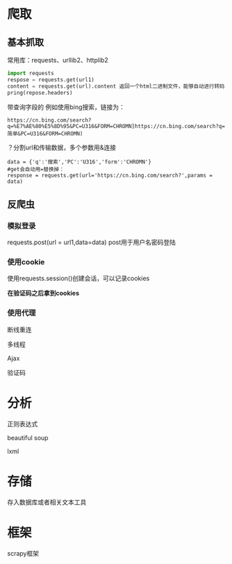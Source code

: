 # 爬取

## 基本抓取

常用库：requests、urllib2、httplib2

```python
import requests
respose = requests.get(url1)
content = requests.get(url).content 返回一个html二进制文件，能够自动进行转码
pring(repose.headers)
```

带查询字段的
例如使用bing搜索，链接为：

```
https://cn.bing.com/search?q=%E7%AE%80%E5%8D%95&PC=U316&FORM=CHROMN]https://cn.bing.com/search?q=简单&PC=U316&FORM=CHROMN)
```

？分割url和传输数据，多个参数用&连接

```
data = {'q':'搜索','PC':'U316','form':'CHROMN'}
#get会自动用=替换掉：
response = requests.get(url='https://cn.bing.com/search?',params = data)

```



## 反爬虫

### 模拟登录

requests.post(url = url1,data=data)
post用于用户名密码登陆 

### 使用cookie

使用requests.session()创建会话，可以记录cookies

**在验证码之后拿到cookies**

### 使用代理



断线重连

多线程

Ajax

验证码



# 分析

正则表达式

[表达式]: rk.md

beautiful soup

lxml



# 存储

存入数据库或者相关文本工具

# 框架

scrapy框架

